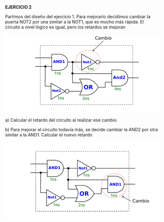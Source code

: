 **EJERCICIO 2**

Partimos del diseño del ejercicio 1. Para mejorarlo decidimos cambiar la puerta NOT2 por una similar a la NOT1, que es mucho más rápida. El circuito a nivel lógico es igual, pero los retardos se mejoran

![Image text](https://github.com/yolandalillo/2021-2022-ASAII/blob/main/S06/images/ejercicio2.png)


   a) Calcular el retardo del circuito al realizar ese cambio
   
   b) Para mejorar el circuito todavía más, se decide cambiar la AND2 por otra similar a la AND1. Calcular el nuevo retardo
   
 ![Image text](https://github.com/yolandalillo/2021-2022-ASAII/blob/main/S06/images/ejercicio2.1.png)


